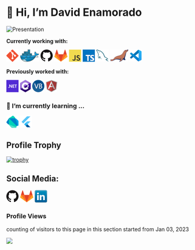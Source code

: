# 👋 Hi, I’m David Enamorado

![Presentation](gifs/presentation.gif)


**Currently working with:**

<a href="https://git-scm.com/" title="Git"><img src="icons/git.png" /></a>
<a href="https://www.docker.com/" title="Docker"><img src="icons/docker.png" /></a>
<a href="https://github.com/" title="GitHub"><img src="icons/github.png" /></a>
<a href="https://gitlab.com/" title="GitLab"><img src="icons/gitlab.png" /></a>
<a href="https://en.wikipedia.org/wiki/JavaScript" title="JavaScript"><img src="icons/javascript.png" /></a>
<a href="https://www.typescriptlang.org/" title="TypeScript"><img src="icons/typescript.png" /></a>
<a href="https://www.mysql.com/" title="MySQL"><img src="icons/mysql.png" /></a>
<a href="https://mariadb.org/" title="MariaDB"><img src="icons/mariadb.png" /></a>
<a href="https://code.visualstudio.com/" title="Visual Studio Code"><img src="icons/vscode.png" /></a>

**Previously worked with:**

<a href="https://dotnet.microsoft.com/" title="dotNet"><img src="icons/dotnet.png" /></a>
<a href="http://csharp.net/" title="C#"><img src="icons/csharp.png" /></a>
<a href="https://docs.microsoft.com/en-us/dotnet/visual-basic/" title="Visual Basic"><img src="icons/vbnet.png" /></a>
<a href="https://angular.io/" title="Angular"><img src="icons/angular.png" /></a>


### 🌱 I’m currently learning ...
<a href="https://dart.dev/" title="Dart"><img src="icons/dartlang.png" /></a>
<a href="https://flutter.dev/" title="Flutter"><img src="icons/flutter.png" /></a>



## Profile Trophy
[![trophy](https://github-profile-trophy.vercel.app/?username=turyfay&row=1&column=4&theme=dracula)](https://github.com/ryo-ma/github-profile-trophy)

## **Social Media:**

[![GitHub](icons/github.png)](https://github.com/Turyfay)
[![GitLab](icons/gitlab.png)](https://gitlab.com/david.enamorado)
[![LinkedIn](icons/linkedin.png)](https://www.linkedin.com/in/denamorado/)


### Profile Views
counting of visitors to this page in this section started from Jan 03, 2023

![](https://count.getloli.com/get/@Turyfay.github.readme)
</br>
